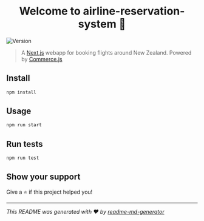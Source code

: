 <h1 align="center">Welcome to airline-reservation-system 👋</h1>
<p>
  <img alt="Version" src="https://img.shields.io/badge/version-0.1.0-blue.svg?cacheSeconds=2592000" />
</p>

> A [Next.js](https://nextjs.org) webapp for booking flights around New Zealand. Powered by [Commerce.js](https://commercejs.com/)

## Install

```sh
npm install     
```

## Usage

```sh
npm run start
```

## Run tests

```sh
npm run test    
```

## Show your support

Give a ⭐️ if this project helped you!

***
_This README was generated with ❤️ by [readme-md-generator](https://github.com/kefranabg/readme-md-generator)_